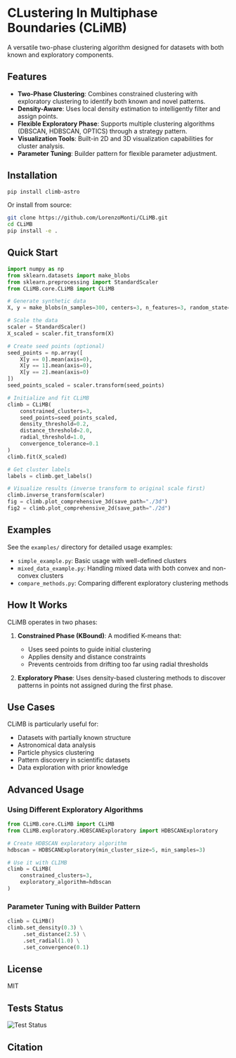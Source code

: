 # CLustering In Multiphase Boundaries (CLiMB)

A versatile two-phase clustering algorithm designed for datasets with both known and exploratory components.

## Features

- **Two-Phase Clustering**: Combines constrained clustering with exploratory clustering to identify both known and novel patterns.
- **Density-Aware**: Uses local density estimation to intelligently filter and assign points.
- **Flexible Exploratory Phase**: Supports multiple clustering algorithms (DBSCAN, HDBSCAN, OPTICS) through a strategy pattern.
- **Visualization Tools**: Built-in 2D and 3D visualization capabilities for cluster analysis.
- **Parameter Tuning**: Builder pattern for flexible parameter adjustment.

## Installation

```bash
pip install climb-astro
```

Or install from source:

```bash
git clone https://github.com/LorenzoMonti/CLiMB.git
cd CLiMB
pip install -e .
```

## Quick Start

```python
import numpy as np
from sklearn.datasets import make_blobs
from sklearn.preprocessing import StandardScaler
from CLiMB.core.CLiMB import CLiMB

# Generate synthetic data
X, y = make_blobs(n_samples=300, centers=3, n_features=3, random_state=42)

# Scale the data
scaler = StandardScaler()
X_scaled = scaler.fit_transform(X)

# Create seed points (optional)
seed_points = np.array([
    X[y == 0].mean(axis=0),
    X[y == 1].mean(axis=0),
    X[y == 2].mean(axis=0)
])
seed_points_scaled = scaler.transform(seed_points)

# Initialize and fit CLiMB
climb = CLiMB(
    constrained_clusters=3,
    seed_points=seed_points_scaled,
    density_threshold=0.2,
    distance_threshold=2.0,
    radial_threshold=1.0,
    convergence_tolerance=0.1
)
climb.fit(X_scaled)

# Get cluster labels
labels = climb.get_labels()

# Visualize results (inverse transform to original scale first)
climb.inverse_transform(scaler)
fig = climb.plot_comprehensive_3d(save_path="./3d")
fig2 = climb.plot_comprehensive_2d(save_path="./2d")
```

## Examples

See the `examples/` directory for detailed usage examples:

- `simple_example.py`: Basic usage with well-defined clusters
- `mixed_data_example.py`: Handling mixed data with both convex and non-convex clusters
- `compare_methods.py`: Comparing different exploratory clustering methods

## How It Works

CLiMB operates in two phases:

1. **Constrained Phase (KBound)**: A modified K-means that:
   - Uses seed points to guide initial clustering 
   - Applies density and distance constraints
   - Prevents centroids from drifting too far using radial thresholds

2. **Exploratory Phase**: Uses density-based clustering methods to discover patterns in points not assigned during the first phase.

## Use Cases

CLiMB is particularly useful for:

- Datasets with partially known structure
- Astronomical data analysis
- Particle physics clustering
- Pattern discovery in scientific datasets
- Data exploration with prior knowledge

## Advanced Usage

### Using Different Exploratory Algorithms

```python
from CLiMB.core.CLiMB import CLiMB
from CLiMB.exploratory.HDBSCANExploratory import HDBSCANExploratory

# Create HDBSCAN exploratory algorithm
hdbscan = HDBSCANExploratory(min_cluster_size=5, min_samples=3)

# Use it with CLIMB
climb = CLiMB(
    constrained_clusters=3,
    exploratory_algorithm=hdbscan
)
```

### Parameter Tuning with Builder Pattern

```python
climb = CLiMB()
climb.set_density(0.3) \
     .set_distance(2.5) \
     .set_radial(1.0) \
     .set_convergence(0.1)
```

## License

MIT

## Tests Status
![Test Status](https://github.com/LorenzoMonti/CLiMB/actions/workflows/test.yml/badge.svg)

## Citation
